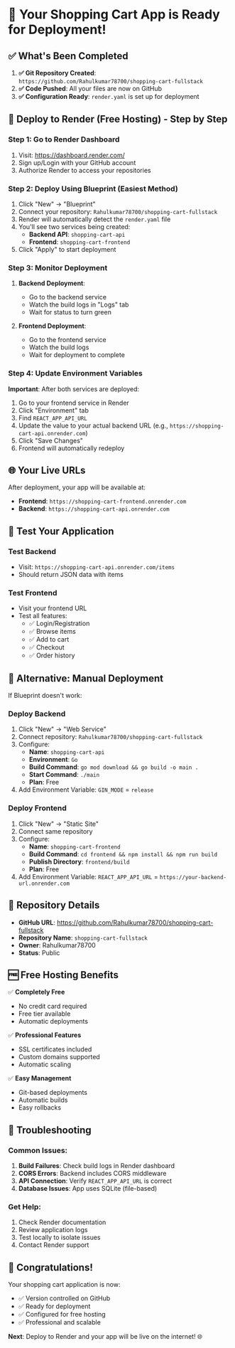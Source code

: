 # 🎉 Your Shopping Cart App is Ready for Deployment!

## ✅ What's Been Completed

1. **✅ Git Repository Created**: `https://github.com/Rahulkumar78700/shopping-cart-fullstack`
2. **✅ Code Pushed**: All your files are now on GitHub
3. **✅ Configuration Ready**: `render.yaml` is set up for deployment

## 🚀 Deploy to Render (Free Hosting) - Step by Step

### Step 1: Go to Render Dashboard
1. Visit: https://dashboard.render.com/
2. Sign up/Login with your GitHub account
3. Authorize Render to access your repositories

### Step 2: Deploy Using Blueprint (Easiest Method)
1. Click "New" → "Blueprint"
2. Connect your repository: `Rahulkumar78700/shopping-cart-fullstack`
3. Render will automatically detect the `render.yaml` file
4. You'll see two services being created:
   - **Backend API**: `shopping-cart-api`
   - **Frontend**: `shopping-cart-frontend`
5. Click "Apply" to start deployment

### Step 3: Monitor Deployment
1. **Backend Deployment**:
   - Go to the backend service
   - Watch the build logs in "Logs" tab
   - Wait for status to turn green

2. **Frontend Deployment**:
   - Go to the frontend service
   - Watch the build logs
   - Wait for deployment to complete

### Step 4: Update Environment Variables
**Important**: After both services are deployed:
1. Go to your frontend service in Render
2. Click "Environment" tab
3. Find `REACT_APP_API_URL`
4. Update the value to your actual backend URL (e.g., `https://shopping-cart-api.onrender.com`)
5. Click "Save Changes"
6. Frontend will automatically redeploy

## 🌐 Your Live URLs

After deployment, your app will be available at:
- **Frontend**: `https://shopping-cart-frontend.onrender.com`
- **Backend**: `https://shopping-cart-api.onrender.com`

## 🧪 Test Your Application

### Test Backend
- Visit: `https://shopping-cart-api.onrender.com/items`
- Should return JSON data with items

### Test Frontend
- Visit your frontend URL
- Test all features:
  - ✅ Login/Registration
  - ✅ Browse items
  - ✅ Add to cart
  - ✅ Checkout
  - ✅ Order history

## 🔧 Alternative: Manual Deployment

If Blueprint doesn't work:

### Deploy Backend
1. Click "New" → "Web Service"
2. Connect repository: `Rahulkumar78700/shopping-cart-fullstack`
3. Configure:
   - **Name**: `shopping-cart-api`
   - **Environment**: `Go`
   - **Build Command**: `go mod download && go build -o main .`
   - **Start Command**: `./main`
   - **Plan**: Free
4. Add Environment Variable: `GIN_MODE` = `release`

### Deploy Frontend
1. Click "New" → "Static Site"
2. Connect same repository
3. Configure:
   - **Name**: `shopping-cart-frontend`
   - **Build Command**: `cd frontend && npm install && npm run build`
   - **Publish Directory**: `frontend/build`
   - **Plan**: Free
4. Add Environment Variable: `REACT_APP_API_URL` = `https://your-backend-url.onrender.com`

## 🎯 Repository Details

- **GitHub URL**: https://github.com/Rahulkumar78700/shopping-cart-fullstack
- **Repository Name**: `shopping-cart-fullstack`
- **Owner**: Rahulkumar78700
- **Status**: Public

## 🆓 Free Hosting Benefits

✅ **Completely Free**
- No credit card required
- Free tier available
- Automatic deployments

✅ **Professional Features**
- SSL certificates included
- Custom domains supported
- Automatic scaling

✅ **Easy Management**
- Git-based deployments
- Automatic builds
- Easy rollbacks

## 🐛 Troubleshooting

### Common Issues:
1. **Build Failures**: Check build logs in Render dashboard
2. **CORS Errors**: Backend includes CORS middleware
3. **API Connection**: Verify `REACT_APP_API_URL` is correct
4. **Database Issues**: App uses SQLite (file-based)

### Get Help:
1. Check Render documentation
2. Review application logs
3. Test locally to isolate issues
4. Contact Render support

## 🎉 Congratulations!

Your shopping cart application is now:
- ✅ Version controlled on GitHub
- ✅ Ready for deployment
- ✅ Configured for free hosting
- ✅ Professional and scalable

**Next**: Deploy to Render and your app will be live on the internet! 🌐 